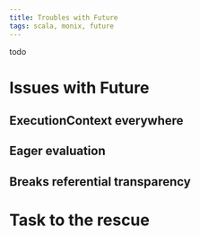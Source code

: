 ```yaml
---
title: Troubles with Future
tags: scala, monix, future
---
```


todo

# Issues with Future
## ExecutionContext everywhere
## Eager evaluation
## Breaks referential transparency

# Task to the rescue

